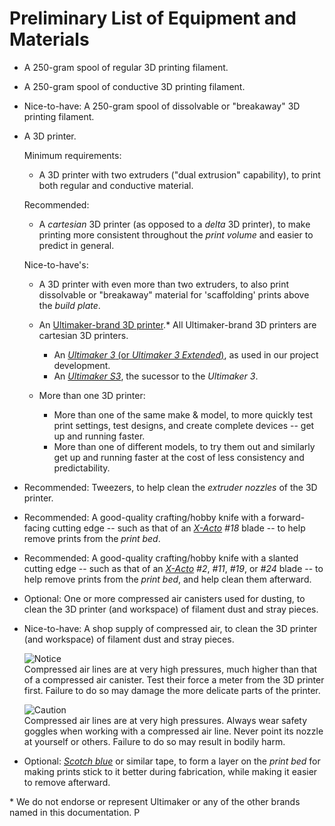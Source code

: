 # Preliminary List of Equipment and Materials

 -  A 250-gram spool of regular 3D printing filament.
    
 -  A 250-gram spool of conductive 3D printing filament.

 -  Nice-to-have: A 250-gram spool of dissolvable or "breakaway" 3D printing filament.

 -  A 3D printer.
    
    Minimum requirements:
    
     -  A 3D printer with two extruders ("dual extrusion" capability), to print both regular and conductive material.
    
    Recommended: 
    
     -  A *cartesian* 3D printer (as opposed to a *delta* 3D printer), to make printing more consistent throughout the *print volume* and easier to predict in general.
    
    Nice-to-have's:
    
     -  A 3D printer with even more than two extruders, to also print dissolvable or "breakaway" material for 'scaffolding' prints above the *build plate*.
        
     -  An [Ultimaker-brand 3D printer](https://ultimaker.com/3d-printers).* All Ultimaker-brand 3D printers are cartesian 3D printers.
        
         -  An [*Ultimaker 3* (or *Ultimaker 3 Extended*)](https://ultimaker.com/3d-printers/ultimaker-3), as used in our project development.
         -  An [*Ultimaker S3*](https://ultimaker.com/3d-printers/ultimaker-s3), the sucessor to the *Ultimaker 3*.
        
     -  More than one 3D printer:
        
         -  More than one of the same make & model, to more quickly test print settings, test designs, and create complete devices -- get up and running faster.
         -  More than one of different models, to try them out and similarly get up and running faster at the cost of less consistency and predictability.

 -  Recommended: Tweezers, to help clean the *extruder nozzles* of the 3D printer.

 -  Recommended: A good-quality crafting/hobby knife with a forward-facing cutting edge -- such as that of an [*X-Acto*](https://www.xacto.com/knives-blades.html) *#18* blade -- to help remove prints from the *print bed*.
    
 -  Recommended: A good-quality crafting/hobby knife with a slanted cutting edge -- such as that of an [*X-Acto*](https://www.xacto.com/knives-blades.html) *#2*, *#11*, *#19*, or *#24* blade -- to help remove prints from the *print bed*, and help clean them afterward.
    
 -  Optional: One or more compressed air canisters used for dusting, to clean the 3D printer (and workspace) of filament dust and stray pieces.
    
 -  Nice-to-have: A shop supply of compressed air, to clean the 3D printer (and workspace) of filament dust and stray pieces.
    
    ![Notice](https://upload.wikimedia.org/wikipedia/commons/thumb/f/fb/ANSI_Notice_Header_-_1998.svg/300px-ANSI_Notice_Header_-_1998.svg.png)  
    Compressed air lines are at very high pressures, much higher than that of a compressed air canister. Test their force a meter from the 3D printer first. Failure to do so may damage the more delicate parts of the printer.
    
    ![Caution](https://upload.wikimedia.org/wikipedia/commons/thumb/6/61/ANSI_Caution_Header_-_1998.svg/300px-ANSI_Caution_Header_-_1998.svg.png)  
    Compressed air lines are at very high pressures. Always wear safety goggles when working with a compressed air line. Never point its nozzle at yourself or others. Failure to do so may result in bodily harm.
    
 -  Optional: [*Scotch blue*](https://www.scotchblue.com/3M/en_US/scotchblue/) or similar tape, to form a layer on the *print bed* for making prints stick to it better during fabrication, while making it easier to remove afterward.

\* We do not endorse or represent Ultimaker or any of the other brands named in this documentation.
P
